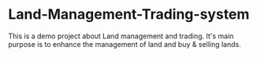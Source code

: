 # Land-Management-Trading-system
This is a demo project about Land management and trading. It's main purpose is to enhance the management of land and buy &amp; selling lands.
